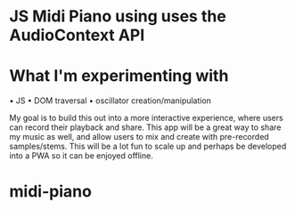 # JS Midi Piano using uses the AudioContext API

# What I'm experimenting with

• JS
• DOM traversal
• oscillator creation/manipulation

My goal is to build this out into a more interactive experience, where users can record their playback and share. This app will be a great way to share my music as well, and allow users to mix and create with pre-recorded samples/stems. This will be a lot fun to scale up and perhaps be developed into a PWA so it can be enjoyed offline.

# midi-piano
